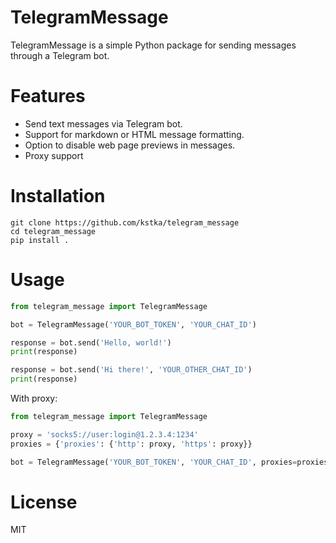 # TelegramMessage
TelegramMessage is a simple Python package for sending messages through a Telegram bot.

# Features
* Send text messages via Telegram bot.
* Support for markdown or HTML message formatting.
* Option to disable web page previews in messages.
* Proxy support

# Installation
```
git clone https://github.com/kstka/telegram_message
cd telegram_message
pip install .
```

# Usage
```python
from telegram_message import TelegramMessage

bot = TelegramMessage('YOUR_BOT_TOKEN', 'YOUR_CHAT_ID')

response = bot.send('Hello, world!')
print(response)

response = bot.send('Hi there!', 'YOUR_OTHER_CHAT_ID')
print(response)
```

With proxy:
```python
from telegram_message import TelegramMessage

proxy = 'socks5://user:login@1.2.3.4:1234'
proxies = {'proxies': {'http': proxy, 'https': proxy}}

bot = TelegramMessage('YOUR_BOT_TOKEN', 'YOUR_CHAT_ID', proxies=proxies)
```

# License
MIT

